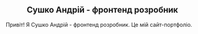 <h2 align="center">
  Сушко Андрій - фронтенд розробник
  
</h2>
<div align="center">
  
</div>

<p>
  Привіт! Я Сушко Андрій - фронтенд розробник. Це мій сайт-портфоліо.
</p>